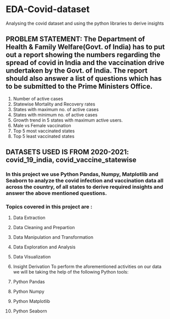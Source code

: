 # EDA-Covid-dataset
Analysing the covid dataset and using the python libraries to derive insights
## PROBLEM STATEMENT: The Department of Health & Family Welfare(Govt. of India) has to put out a report showing the numbers regarding the spread of covid in India and the vaccination drive undertaken by the Govt. of India. The report should also answer a list of questions which has to be submitted to the Prime Ministers Office.  

 1. Number of active cases
 2. Statewise Mortality and Recovery rates
 3. States with maximum no. of active cases
 4. States with minimum no. of active cases
 5. Growth trend in 5 states with maximum active users.
 6. Male vs Female vaccination
 7. Top 5 most vaccinated states
 8. Top 5 least vaccinated states

 ## DATASETS USED IS FROM 2020-2021: covid_19_india, covid_vaccine_statewise

### In this project we use Python Pandas, Numpy, Matplotlib and Seaborn to analyze the covid infection and vaccination data all across the country, of all states to derive required insights and answer the above mentioned questions.

### Topics covered in this project are :

  1. Data Extraction
  2. Data Cleaning and Prepartion
  3. Data Manipulation and Transformation
  4. Data Exploration and Analysis
  5. Data Visualization
  6. Insight Derivation
To perform the aforementioned activities on our data we will be taking the help of the following Python tools:

  1. Python Pandas
  2. Python Numpy
  3. Python Matplotlib
  4. Python Seaborn
